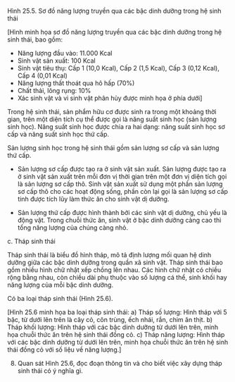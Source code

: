 Hình 25.5. Sơ đồ năng lượng truyền qua các bậc dinh dưỡng trong hệ sinh thái

[Hình minh họa sơ đồ năng lượng truyền qua các bậc dinh dưỡng trong hệ sinh thái, bao gồm:
- Năng lượng đầu vào: 11.000 Kcal
- Sinh vật sản xuất: 100 Kcal
- Sinh vật tiêu thụ: Cấp 1 (10,0 Kcal), Cấp 2 (1,5 Kcal), Cấp 3 (0,12 Kcal), Cấp 4 (0,01 Kcal)
- Năng lượng thất thoát qua hô hấp (70%)
- Chất thải, lông rụng: 10%
- Xác sinh vật và vi sinh vật phân hủy được minh họa ở phía dưới]

Trong hệ sinh thái, sản phẩm hữu cơ được sinh ra trong một khoảng thời gian, trên một diện tích cụ thể được gọi là năng suất sinh học (sản lượng sinh học). Năng suất sinh học được chia ra hai dạng: năng suất sinh học sơ cấp và năng suất sinh học thứ cấp.

Sản lượng sinh học trong hệ sinh thái gồm sản lượng sơ cấp và sản lượng thứ cấp.

- Sản lượng sơ cấp được tạo ra ở sinh vật sản xuất. Sản lượng được tạo ra ở sinh vật sản xuất trên mỗi đơn vị thời gian trên một đơn vị diện tích gọi là sản lượng sơ cấp thô. Sinh vật sản xuất sử dụng một phần sản lượng sơ cấp thô cho các hoạt động sống, phần còn lại gọi là sản lượng sơ cấp tinh được tích lũy làm thức ăn cho sinh vật dị dưỡng.

- Sản lượng thứ cấp được hình thành bởi các sinh vật dị dưỡng, chủ yếu là động vật. Trong chuỗi thức ăn, sinh vật ở bậc dinh dưỡng càng cao thì tổng năng lượng của chúng càng nhỏ.

c. Tháp sinh thái

Tháp sinh thái là biểu đồ hình tháp, mô tả định lượng mối quan hệ dinh dưỡng giữa các bậc dinh dưỡng trong quần xã sinh vật. Tháp sinh thái bao gồm nhiều hình chữ nhật xếp chồng lên nhau. Các hình chữ nhật có chiều rộng bằng nhau, còn chiều dài phụ thuộc vào số lượng cá thể, sinh khối hay năng lượng của mỗi bậc dinh dưỡng.

Có ba loại tháp sinh thái (Hình 25.6).

[Hình 25.6 minh họa ba loại tháp sinh thái:
a) Tháp số lượng: Hình tháp với 5 bậc, từ dưới lên trên là cây cỏ, côn trùng, ếch nhái, rắn, chim ăn thịt.
b) Tháp khối lượng: Hình tháp với các bậc dinh dưỡng từ dưới lên trên, minh họa chuỗi thức ăn trên hệ sinh thái đồng cỏ.
c) Tháp năng lượng: Hình tháp với các bậc dinh dưỡng từ dưới lên trên, minh họa chuỗi thức ăn trên hệ sinh thái đồng cỏ với số liệu về năng lượng.]

8. Quan sát Hình 25.6, đọc đoạn thông tin và cho biết việc xây dựng tháp sinh thái có ý nghĩa gì.